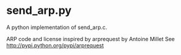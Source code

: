 # send_arp.py

A python implementation of send_arp.c.

ARP code and license inspired by arprequest by Antoine Millet
See http://pypi.python.org/pypi/arprequest
